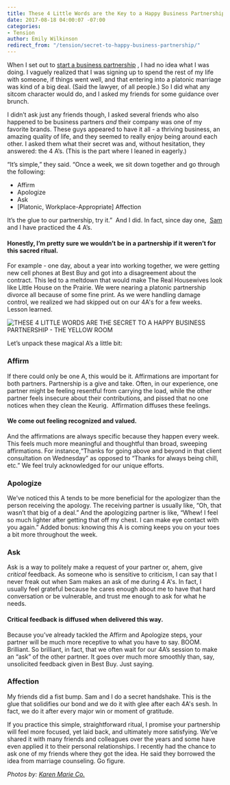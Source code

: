 ```yaml
---
title: These 4 Little Words are the Key to a Happy Business Partnership
date: 2017-08-18 04:00:07 -07:00
categories:
- Tension
author: Emily Wilkinson
redirect_from: "/tension/secret-to-happy-business-partnership/"
---
```


When I set out to [start a business partnership](https://wilkinsonmazzeo.com/) , I had no idea what I was doing. I vaguely realized that I was signing up to spend the rest of my life with someone, if things went well, and that entering into a platonic marriage was kind of a big deal. (Said the lawyer, of all people.) So I did what any sitcom character would do, and I asked my friends for some guidance over brunch.

I didn’t ask just any friends though, I asked several friends who also happened to be business partners _and_ their company was one of my favorite brands. These guys appeared to have it all - a thriving business, an amazing quality of life, and they seemed to really enjoy being around each other. I asked them what their secret was and, without hesitation, they answered: the 4 A’s. (This is the part where I leaned in eagerly.)

“It’s simple,” they said. “Once a week, we sit down together and go through the following:

* Affirm
* Apologize
* Ask
* [Platonic, Workplace-Appropriate] Affection

It’s the glue to our partnership, try it.”  And I did. In fact, since day one,  [Sam](https://wilkinsonmazzeo.com/sam-mazzeo/) and I have practiced the 4 A’s.

#### **Honestly, I’m pretty sure we wouldn’t be in a partnership if it weren’t for this sacred ritual.**

For example - one day, about a year into working together, we were getting new cell phones at Best Buy and got into a disagreement about the contract. This led to a meltdown that would make The Real Housewives look like Little House on the Prairie. We were nearing a platonic partnership divorce all because of some fine print. As we were handling damage control, we realized we had skipped out on our 4A's for a few weeks. Lesson learned.

![THESE 4 LITTLE WORDS ARE THE SECRET TO A HAPPY BUSINESS PARTNERSHIP - THE YELLOW ROOM](https://yellow-blog-images.imgix.net/2017/08/MG_5071-1.jpg "THESE 4 LITTLE WORDS ARE THE SECRET TO A HAPPY BUSINESS PARTNERSHIP - THE YELLOW ROOM")

Let’s unpack these magical A’s a little bit:

### **Affirm**

If there could only be one A, this would be it. Affirmations are important for both partners. Partnership is a give and take. Often, in our experience, one partner might be feeling resentful from carrying the load, while the other partner feels insecure about their contributions, and pissed that no one notices when they clean the Keurig.  Affirmation diffuses these feelings.

#### **We come out feeling recognized and valued.**

And the affirmations are always specific because they happen every week. This feels much more meaningful and thoughtful than broad, sweeping affirmations. For instance,“Thanks for going above and beyond in that client consultation on Wednesday” as opposed to “Thanks for always being chill, etc.” We feel truly acknowledged for our unique efforts.

### **Apologize**

We’ve noticed this A tends to be more beneficial for the apologizer than the person receiving the apology. The receiving partner is usually like, “Oh, that wasn’t that big of a deal.” And the apologizing partner is like, “Whew! I feel so much lighter after getting that off my chest. I can make eye contact with you again.” Added bonus: knowing this A is coming keeps you on your toes a bit more throughout the week.

### **Ask**

Ask is a way to politely make a request of your partner or, ahem, give _critical_ feedback. As someone who is sensitive to criticism, I can say that I never freak out when Sam makes an ask of me during 4 A's. In fact, I usually feel grateful because he cares enough about me to have that hard conversation or be vulnerable, and trust me enough to ask for what he needs.

#### **Critical feedback is diffused when delivered this way.**

Because you’ve already tackled the Affirm and Apologize steps, your partner will be much more receptive to what you have to say. BOOM. Brilliant. So brilliant, in fact, that we often wait for our 4A’s session to make an “ask” of the other partner. It goes over much more smoothly than, say, unsolicited feedback given in Best Buy. Just saying.

### **Affection**

My friends did a fist bump. Sam and I do a secret handshake. This is the glue that solidifies our bond and we do it with glee after each 4A's sesh. In fact, we do it after every major win or moment of gratitude.

If you practice this simple, straightforward ritual, I promise your partnership will feel more focused, yet laid back, and ultimately more satisfying. We’ve shared it with many friends and colleagues over the years and some have even applied it to their personal relationships. I recently had the chance to ask one of my friends where they got the idea. He said they borrowed the idea from marriage counseling. Go figure.

_Photos by: [Karen Marie Co.](http://www.karenmarie.co/)_
